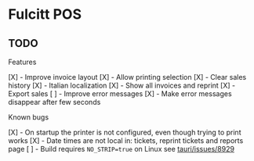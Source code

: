 # Fulcitt POS

## TODO

Features

[X] - Improve invoice layout
[X] - Allow printing selection
[X] - Clear sales history
[X] - Italian localization
[X] - Show all invoices and reprint
[X] - Export sales
[ ] - Improve error messages
[X] - Make error messages disappear after few seconds

Known bugs

[X] - On startup the printer is not configured, even though trying to print works
[X] - Date times are not local in: tickets, reprint tickets and reports page
[ ] - Build requires `NO_STRIP=true` on Linux see [tauri/issues/8929](https://github.com/tauri-apps/tauri/issues/8929)